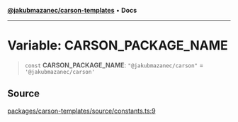 [**@jakubmazanec/carson-templates**](../README.md) • **Docs**

---

# Variable: CARSON_PACKAGE_NAME

> `const` **CARSON_PACKAGE_NAME**: `"@jakubmazanec/carson"` = `'@jakubmazanec/carson'`

## Source

[packages/carson-templates/source/constants.ts:9](https://github.com/jakubmazanec/js-tools/blob/45932621a19c677851f8bf60e4a28d217617972b/packages/carson-templates/source/constants.ts#L9)
